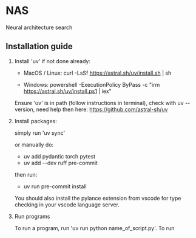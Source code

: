 # NAS
Neural architecture search

## Installation guide
1. Install 'uv' if not done already: 
    - MacOS / Linux: 
    curl -LsSf https://astral.sh/uv/install.sh | sh

    - Windows: 
    powershell -ExecutionPolicy ByPass -c "irm https://astral.sh/uv/install.ps1 | iex"

    Ensure 'uv' is in path (follow instructions in terminal), check with uv --version, need help then here: 
    https://github.com/astral-sh/uv 

2. Install packages: 

    simply run 'uv sync'

    or manually do:
    - uv add pydantic torch pytest
    - uv add --dev ruff pre-commit

    then run: 
    - uv run pre-commit install

    You should also install the pylance extension from vscode for type checking in your vscode language server.

3. Run programs

    To run a program, run 'uv run python name_of_script.py'.
    To run 